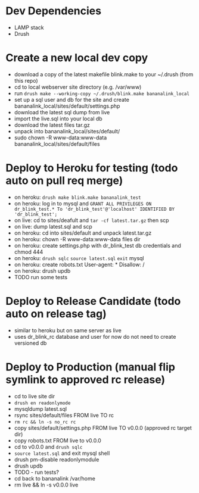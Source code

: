 Dev Dependencies
=================
  * LAMP stack
  * Drush

Create a new local dev copy
===========================
  * download a copy of the latest makefile blink.make to your ~/.drush (from this repo)
  * cd to local webserver site directory (e.g. /var/www)
  * run `drush make --working-copy ~/.drush/blink.make bananalink_local`
  * set up a sql user and db for the site and create bananalink_local/sites/default/settings.php
  * download the latest sql dump from live
  * import the live.sql into your local db
  * download the latest files tar.gz
  * unpack into bananalink_local/sites/default/
  * sudo chown -R www-data:www-data bananalink_local/sites/default/files


Deploy to Heroku for testing (todo auto on pull req merge)
============================
  * on heroku: `drush make blink.make bananalink_test`
  * on heroku: log in to mysql and  `GRANT ALL PRIVILEGES ON dr_blink_test.* To 'dr_blink_test'@'localhost' IDENTIFIED BY 'dr_blink_test';`
  * on live: cd to sites/deafult and `tar -cf latest.tar.gz` then scp
  * on live: dump latest.sql and scp
  * on heroku: cd into sites/default and unpack latest.tar.gz
  * on heroku: chown -R www-data:www-data files dir
  * on heroku: create settings.php with dr_blink_test db credentials and chmod 444
  * on heroku: `drush sqlc` `source latest.sql` `exit` mysql
  * on heroku: create robots.txt User-agent: * Disallow: /
  * on heroku: drush updb
  * TODO run some tests

Deploy to Release Candidate (todo auto on release tag)
===========================
  * similar to heroku but on same server as live
  * uses dr_blink_rc database and user for now do not need to create versioned db


Deploy to Production (manual flip symlink to approved rc release)
====================
  * cd to live site dir
  * `drush en readonlymode`
  * mysqldump latest.sql
  * rsync sites/default/files FROM live TO rc
  * `rm rc && ln -s no_rc rc`
  * copy sites/default/settings.php FROM live TO v0.0.0 (approved rc target dir)
  * copy robots.txt FROM live to v0.0.0
  * cd to v0.0.0 and `drush sqlc`
  * `source latest.sql` and exit mysql shell
  * drush pm-disable readonlymodule
  * drush updb
  * TODO - run tests?
  * cd back to bananalink /var/home
  * rm live && ln -s v0.0.0 live

